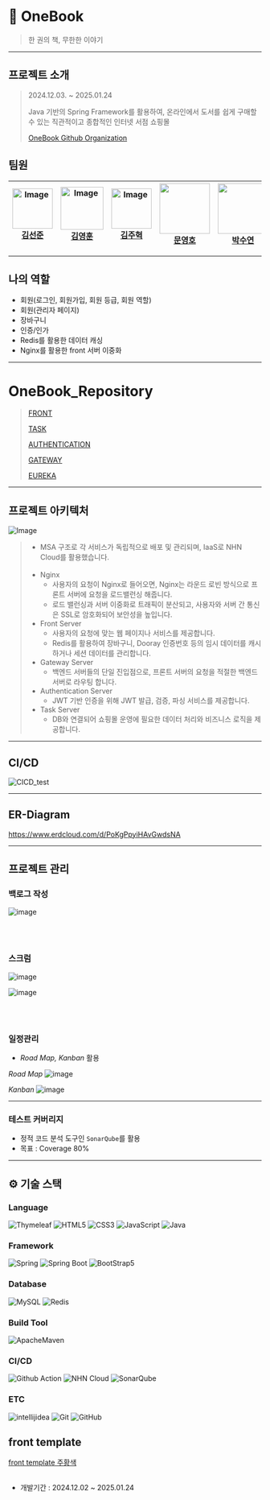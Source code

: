 # 📖 OneBook
> 한 권의 책, 무한한 이야기

---

## 프로젝트 소개
> 2024.12.03. ~ 2025.01.24
> 
> Java 기반의 Spring Framework를 활용하여, 온라인에서 도서를 쉽게 구매할 수 있는 직관적이고 종합적인 인터넷 서점 쇼핑몰
> 
> [OneBook Github Organization](https://github.com/nhnacademy-be8-OneBook)


## 팀원

<div align="center" dir="auto">
  <div class="markdown-heading" dir="auto">
<!--     <h3 class="heading-element" dir="auto"> NHN Academy 8기 - OneBook 팀 </h3> -->
    <a id="user-content--nhn-academy-8기---OneBook-팀-" class="anchor" aria-label="Permalink:  NHN Academy 8기 - OneBook 팀"></a>
  </div>
  <markdown-accessiblity-table data-catalyst="">
    <table>
      <thead>
        <tr>
          <th><a href="https://github.com/kimseonj"><img alt="Image" src="https://github.com/user-attachments/assets/1c3c5027-ccf3-4e8f-9ccf-1918fd710692" width="80px" style="max-width: 100%;"><br>김선준</a></th>
          <th><a href="https://github.com/tnvs99"><img alt="Image" src="https://github.com/user-attachments/assets/b594a38f-4f10-49fa-a8f3-40c772c616c7" width="85px" style="max-width: 100%;"><br>김영훈</a></th>
          <th><a href="https://github.com/Joo-v7"><img alt="Image" src="https://github.com/user-attachments/assets/9587c485-99ad-4ecc-b00c-2e09f1721195" width="80px" style="max-width: 100%;"><br>김주혁</a></th>
          <th><a href="https://github.com/Hodu-moon"><img src="https://github.com/Hodu-moon.png" width="100px" style="max-width: 100%;"><br>문영호</a></th>
          <th><a href="https://github.com/tndus165"> <img src="https://github.com/tndus165.png" width="100px" style="max-width: 100%;"><br>박수연</a></th>
          <th><a href="https://github.com/pangpangE123"> <img src="https://github.com/pangpangE123.png" width="100px" style="max-width: 100%;"><br>변상우</a></th>
          <th><a href="https://github.com/LDS4546"> <img alt="Image" src="https://github.com/user-attachments/assets/fef3cc3c-d29d-453e-a446-06c2675d9cd6" width="68px" style="max-width: 100%;"><br>이동수</a></th>
        </tr>
      </thead>
    </table>
</markdown-accessiblity-table>
</div>

---

## 나의 역할
- 회원(로그인, 회원가입, 회원 등급, 회원 역할)
- 회원(관리자 페이지)
- 장바구니
- 인증/인가
- Redis를 활용한 데이터 캐싱
- Nginx를 활용한 front 서버 이중화 

---

#  OneBook_Repository
>
>[FRONT](https://github.com/nhnacademy-be8-OneBook/Onebook-frontapi)
>
>[TASK](https://github.com/nhnacademy-be8-OneBook/Onebook-taskapi)
>
>[AUTHENTICATION](https://github.com/nhnacademy-be8-OneBook/Onebook-accountapi)
>
>[GATEWAY](https://github.com/nhnacademy-be8-OneBook/Onebook-gateway)
>
>[EUREKA](https://github.com/nhnacademy-be8-OneBook/Onebook-eureka)
>

---

## 프로젝트 아키텍처
![Image](https://github.com/user-attachments/assets/43eda360-4f79-4c9e-9d82-c9d303e81bfb)
> - MSA 구조로 각 서비스가 독립적으로 배포 및 관리되며, IaaS로 NHN Cloud를 활용했습니다.
> <br></br>
> - Nginx
>    - 사용자의 요청이 Nginx로 들어오면, Nginx는 라운드 로빈 방식으로 프론트 서버에 요청을 로드밸런싱 해줍니다.
>    - 로드 밸런싱과 서버 이중화로 트래픽이 분산되고, 사용자와 서버 간 통신은 SSL로 암호화되어 보안성을 높입니다.
> - Front Server
>    - 사용자의 요청에 맞는 웹 페이지나 서비스를 제공합니다.
>    - Redis를 활용하여 장바구니, Dooray 인증번호 등의 임시 데이터를 캐시하거나 세션 데이터를 관리합니다.
> - Gateway Server
>    - 백엔드 서버들의 단일 진입점으로, 프론트 서버의 요청을 적절한 백엔드 서버로 라우팅 합니다.
> - Authentication Server
>    - JWT 기반 인증을 위해 JWT 발급, 검증, 파싱 서비스를 제공합니다.
> - Task Server
>    - DB와 연결되어 쇼핑몰 운영에 필요한 데이터 처리와 비즈니스 로직을 제공합니다.

---

## CI/CD
![CICD_test](https://github.com/user-attachments/assets/d0719e13-070d-4bb2-b37d-8f9a34974b66)

---

## ER-Diagram
https://www.erdcloud.com/d/PoKgPpyiHAvGwdsNA

---

## 프로젝트 관리

### 백로그 작성
![image](https://github.com/user-attachments/assets/9951f1a5-0d88-404e-bc39-a7c96799efec)

<br></br>

### 스크럼
![image](https://github.com/user-attachments/assets/4436df46-d967-418b-9cdd-e1ea55b5b7eb)

![image](https://github.com/user-attachments/assets/98c411e9-1629-4e1e-b36a-d6be5bce0d92)

<br></br>

### 일정관리

- *Road Map, Kanban* 활용

*Road Map*
![image](https://github.com/user-attachments/assets/4c1cbd0a-0cc2-4ddb-a49f-a83611fbb24c)


*Kanban*
![image](https://github.com/user-attachments/assets/1333a682-235b-4e77-8388-62a3816f9927)

---

### 테스트 커버리지

- 정적 코드 분석 도구인 `SonarQube`를 활용
- 목표 : Coverage 80%

---
## ⚙ 기술 스택
### Language
![Thymeleaf](https://img.shields.io/badge/Thymeleaf-005F0F?style=flat&logo=Thymeleaf&logoColor=white)
![HTML5](https://img.shields.io/badge/HTML5-E34F26?style=flat&logo=html5&logoColor=white)
![CSS3](https://img.shields.io/badge/CSS3-1572B6?style=flat&logo=CSS3&logoColor=white)
![JavaScript](https://img.shields.io/badge/JavaScript-F7DF1E?style=flat&logo=JavaScript&logoColor=white)
![Java](https://img.shields.io/badge/Java-E34F26?style=flat&logo=Java&logoColor=white)


### Framework
![Spring](https://img.shields.io/badge/spring-6DB33F?style=flat&logo=spring&logoColor=white)
![Spring Boot](https://img.shields.io/badge/spring%20boot-6DB33F?style=flat&logo=springboot&logoColor=white)
![BootStrap5](https://img.shields.io/badge/BootStrap5-4430A1?style=flat&logo=Spring&logoColor=white)

### Database
![MySQL](http://img.shields.io/badge/MySQL-4479A1?style=flat&logo=MySQL&logoColor=white)
![Redis](http://img.shields.io/badge/Redis-C71A36?style=flat&logo=Redis&logoColor=white)


### Build Tool
![ApacheMaven](https://img.shields.io/badge/Maven-000000?style=flat&logo=ApacheMaven&logoColor=white)

### CI/CD
![Github Action](https://img.shields.io/badge/Github%20Action-2088FF?style=flat&logo=githubactions&logoColor=white)
![NHN Cloud](https://img.shields.io/badge/-NHN%20Cloud-blue?style=flat&logo=iCloud&logoColor=white)
![SonarQube](https://img.shields.io/badge/SonarQube-4E98CD?style=flat&logo=SonarQube&logoColor=white)

### ETC
![intellijidea](https://img.shields.io/badge/intellij-000000?style=flat&logo=intellijidea&logoColor=white)
![Git](https://img.shields.io/badge/Git-F05032?style=flat&logo=Git&logoColor=white)
![GitHub](https://img.shields.io/badge/GitHub-181717?style=flat&logo=GitHub&logoColor=white)


## front template

[front template 주황색 ](https://wpthemesgrid.com/themes/eshop/index4.html)

##
- 개발기간 : 2024.12.02 ~ 2025.01.24
